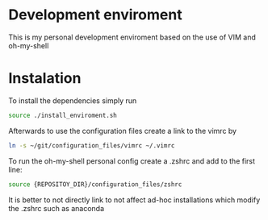 # Development enviroment

This is my personal development enviroment based on the use of VIM and oh-my-shell

# Instalation 

To install the dependencies simply run 

```sh
source ./install_enviroment.sh
```

Afterwards to use the configuration files create a link to the vimrc by

```sh
ln -s ~/git/configuration_files/vimrc ~/.vimrc
```

To run the oh-my-shell personal config create a .zshrc and add to the first line:

```sh
source {REPOSITOY_DIR}/configuration_files/zshrc
```

It is better to not directly link to not affect ad-hoc installations which modify the .zshrc such as anaconda
